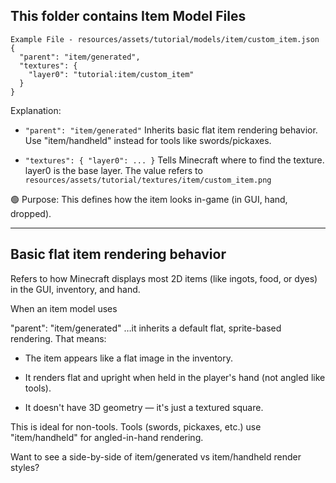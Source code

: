 ## This folder contains Item Model Files
```
Example File - resources/assets/tutorial/models/item/custom_item.json
{
  "parent": "item/generated",
  "textures": {
    "layer0": "tutorial:item/custom_item"
  }
}
```

Explanation:

- `"parent": "item/generated"`
Inherits basic flat item rendering behavior. Use "item/handheld" instead for tools like swords/pickaxes.


- `"textures": { "layer0": ... }`
Tells Minecraft where to find the texture. layer0 is the base layer. The value refers to `resources/assets/tutorial/textures/item/custom_item.png`

🟢 Purpose: This defines how the item looks in-game (in GUI, hand, dropped).

---

## Basic flat item rendering behavior
Refers to how Minecraft displays most 2D items (like ingots, food, or dyes) in the GUI, inventory, and hand.

When an item model uses

"parent": "item/generated"
…it inherits a default flat, sprite-based rendering. That means:

- The item appears like a flat image in the inventory.

- It renders flat and upright when held in the player's hand (not angled like tools).

- It doesn't have 3D geometry — it's just a textured square.

This is ideal for non-tools. Tools (swords, pickaxes, etc.) use "item/handheld" for angled-in-hand rendering.

Want to see a side-by-side of item/generated vs item/handheld render styles?